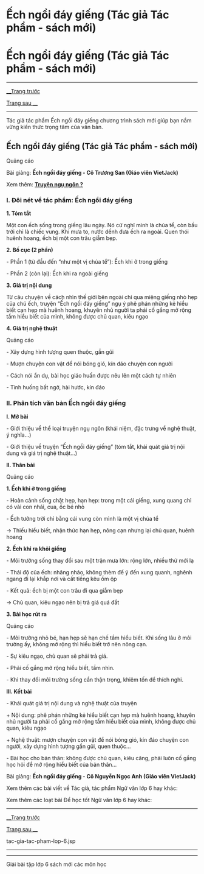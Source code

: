 # Ếch ngồi đáy giếng (Tác giả Tác phẩm - sách mới)

# Ếch ngồi đáy giếng (Tác giả Tác phẩm - sách mới)

* * *

[__Trang trước](https://vietjack.com/ngu-van-6/tac-gia-tac-pham-lop-6.jsp)

[Trang sau __](https://vietjack.com/ngu-van-6/tac-gia-tac-pham-lop-6.jsp)

* * *

Tác giả tác phẩm Ếch ngồi đáy giếng chương trình sách mới giúp bạn nắm vững kiến thức trọng tâm của văn bản.

## Ếch ngồi đáy giếng (Tác giả Tác phẩm - sách mới)

Quảng cáo

Bài giảng: **Ếch ngồi đáy giếng - Cô Trương San (Giáo viên VietJack)**

Xem thêm: [**Truyện ngụ ngôn ?**](https://vietjack.com/ngu-van-6/truyen-ngu-ngon.jsp)

### I. Đôi nét về tác phẩm: Ếch ngồi đáy giếng 

**1\. Tóm tắt**

Một con ếch sống trong giếng lâu ngày. Nó cứ nghĩ mình là chúa tể, còn bầu trời chỉ là chiếc vung. Khi mưa to, nước dềnh đưa ếch ra ngoài. Quen thói huênh hoang, ếch bị một con trâu giẫm bẹp.

**2\. Bố cục (2 phần)**

\- Phần 1 (từ đầu đến “như một vị chúa tể”): Ếch khi ở trong giếng

\- Phần 2 (còn lại): Ếch khi ra ngoài giếng

**3\. Giá trị nội dung**

Từ câu chuyện về cách nhìn thế giới bên ngoài chỉ qua miệng giếng nhỏ hẹp của chú ếch, truyện “Ếch ngồi đáy giếng” ngụ ý phê phán những kẻ hiểu biết cạn hẹp mà huênh hoang, khuyên nhủ người ta phải cố gắng mở rộng tầm hiểu biết của mình, không được chủ quan, kiêu ngạo

**4\. Giá trị nghệ thuật**

Quảng cáo

\- Xây dựng hình tượng quen thuộc, gần gũi

\- Mượn chuyện con vật để nói bóng gió, kín đáo chuyện con người

\- Cách nói ẩn dụ, bài học giáo huấn được nêu lên một cách tự nhiên

\- Tình huống bất ngờ, hài hước, kín đáo

### II. Phân tích văn bản Ếch ngồi đáy giếng

**I. Mở bài**

\- Giới thiệu về thể loại truyện ngụ ngôn (khái niệm, đặc trưng về nghệ thuật, ý nghĩa…)

\- Giới thiệu về truyện “Ếch ngồi đáy giếng” (tóm tắt, khái quát giá trị nội dung và giá trị nghệ thuật…)

**II. Thân bài**

Quảng cáo

**1\. Ếch khi ở trong giếng**

\- Hoàn cảnh sống chật hẹp, hạn hẹp: trong một cái giếng, xung quang chỉ có vài con nhái, cua, ốc bé nhỏ

\- Ếch tưởng trời chỉ bằng cái vung còn mình là một vị chúa tể

→ Thiếu hiểu biết, nhận thức hạn hẹp, nông cạn nhưng lại chủ quan, huênh hoang

**2\. Ếch khi ra khỏi giếng**

\- Môi trường sống thay đổi sau một trận mưa lớn: rộng lớn, nhiều thứ mới lạ

\- Thái độ của ếch: nhâng nháo, không thèm đế ý đến xung quanh, nghênh ngang đi lại khắp nơi và cất tiếng kêu ồm ộp

\- Kết quả: ếch bị một con trâu đi qua giẫm bẹp

→ Chủ quan, kiêu ngạo nên bị trả giá quá đắt

**3\. Bài học rút ra**

Quảng cáo

\- Môi trường nhỏ bé, hạn hẹp sẽ hạn chế tầm hiểu biết. Khi sống lâu ở môi trường ấy, không mở rộng thì hiểu biết trở nên nông cạn.

\- Sự kiêu ngạo, chủ quan sẽ phải trả giá.

\- Phải cố gắng mở rộng hiểu biết, tầm nhìn.

\- Khi thay đổi môi trường sống cần thận trọng, khiêm tốn để thích nghi.

**III. Kết bài**

\- Khái quát giá trị nội dung và nghệ thuật của truyện

\+ Nội dung: phê phán những kẻ hiểu biết cạn hẹp mà huênh hoang, khuyên nhủ người ta phải cố gắng mở rộng tầm hiểu biết của mình, không được chủ quan, kiêu ngạo

\+ Nghệ thuật: mượn chuyện con vật để nói bóng gió, kín đáo chuyện con người, xây dựng hình tượng gần gũi, quen thuộc…

\- Bài học cho bản thân: không được chủ quan, kiêu căng, phải luôn cố gắng học hỏi để mở rộng hiểu biết của bản thân…

Bài giảng: **Ếch ngồi đáy giếng - Cô Nguyễn Ngọc Anh (Giáo viên VietJack)**

Xem thêm các bài viết về Tác giả, tác phẩm Ngữ văn lớp 6 hay khác:

Xem thêm các loạt bài Để học tốt Ngữ văn lớp 6 hay khác:

* * *

[__Trang trước](https://vietjack.com/ngu-van-6/tac-gia-tac-pham-lop-6.jsp)

[Trang sau __](https://vietjack.com/ngu-van-6/tac-gia-tac-pham-lop-6.jsp)

tac-gia-tac-pham-lop-6.jsp

* * *

* * *

Giải bài tập lớp 6 sách mới các môn học
